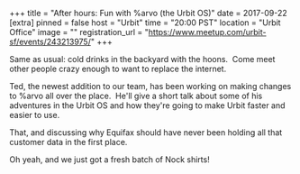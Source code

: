 +++
title = "After hours: Fun with %arvo (the Urbit OS)"
date = 2017-09-22
[extra]
pinned = false
host = "Urbit"
time = "20:00 PST"
location = "Urbit Office"
image = ""
registration_url = "https://www.meetup.com/urbit-sf/events/243213975/"
+++

Same as usual: cold drinks in the backyard with the hoons.  Come meet other people crazy enough to want to replace the internet.  

Ted, the newest addition to our team, has been working on making changes to %arvo all over the place.  He'll give a short talk about some of his adventures in the Urbit OS and how they're going to make Urbit faster and easier to use.

That, and discussing why Equifax should have never been holding all that customer data in the first place.

Oh yeah, and we just got a fresh batch of Nock shirts! 
